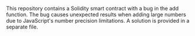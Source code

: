 This repository contains a Solidity smart contract with a bug in the add function. The bug causes unexpected results when adding large numbers due to JavaScript's number precision limitations. A solution is provided in a separate file.